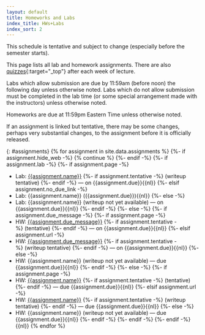 ```yaml
---
layout: default
title: Homeworks and Labs 
index_title: HWs+Labs
index_sort: 2
---
```


<div class="oldsitesm">
This schedule is tentative and subject to change (especially before the semester starts).
</div>

This page lists all lab and homework assignments.
There are also [quizzes]({{site.quiz_site}}){:target="_top"} after each week of lecture.

Labs which allow submission are due by 11:59am (before noon) the following day unless otherwise noted. Labs which do not allow submission must be completed in the lab time
(or some special arrangement made with the instructors) unless otherwise noted.

Homeworks are due at 11:59pm Eastern Time unless otherwise noted.

If an assignment is linked but tentative, there may be some changes, perhaps very substantial changes,
to the assignment before it is officially released.

{: #assignments}
{% for assignment in site.data.assignments %}
{%- if assignment.hide_web -%}
    {% continue %}
{%- endif -%}
{%- if assignment.lab -%}
{%- if assignment.page -%}
*  Lab: <a href="{{assignment.page | relative_url}}">{{assignment.name}}</a> {%- if assignment.tentative -%}&nbsp;(writeup tentative) {%- endif -%} &mdash; on {{assignment.due}}{{nl}}
{%- elsif assignment.no_due_link -%}
*  Lab: {{assignment.name}} ({{assignment.due}}){{nl}}
{%- else -%}
*  Lab: {{assignment.name}} (writeup not yet available) &mdash; on {{assignment.due}}{{nl}}
{%- endif -%}
{%- else -%} 
{%- if assignment.due_message -%}
{%- if assignment.page -%}
*  HW: <a href="{{assignment.page | relative_url}}">{{assignment.due_message}}</a> {%- if assignment.tentative -%}&nbsp;(tentative) {%- endif -%} &mdash; on {{assignment.due}}{{nl}}
{%- elsif assignment.url -%}
*  HW: <a href="{{assignment.url}}">{{assignment.due_message}}</a> {%- if assignment.tentative -%}&nbsp;(writeup tentative) {%- endif -%} &mdash; on {{assignment.due}}{{nl}}
{%- else -%}
*  HW: {{assignment.name}} (writeup not yet available) &mdash; due {{assignment.due}}{{nl}}
{%- endif -%}
{%- else -%}
{%- if assignment.page -%}
*  HW: <a href="{{assignment.page | relative_url}}">{{assignment.name}}</a> {%- if assignment.tentative -%}&nbsp;(tentative) {%- endif -%} &mdash; due {{assignment.due}}{{nl}}
{%- elsif assignment.url -%}
*  HW: <a href="{{assignment.url}}">{{assignment.name}}</a> {%- if assignment.tentative -%}&nbsp;(writeup tentative) {%- endif -%} &mdash; due {{assignment.due}}{{nl}}
{%- else -%}
*  HW: {{assignment.name}} (writeup not yet available) &mdash; due {{assignment.due}}{{nl}}
{%- endif -%}
{%- endif -%}
{%- endif -%}
{{nl}}
{% endfor %}
